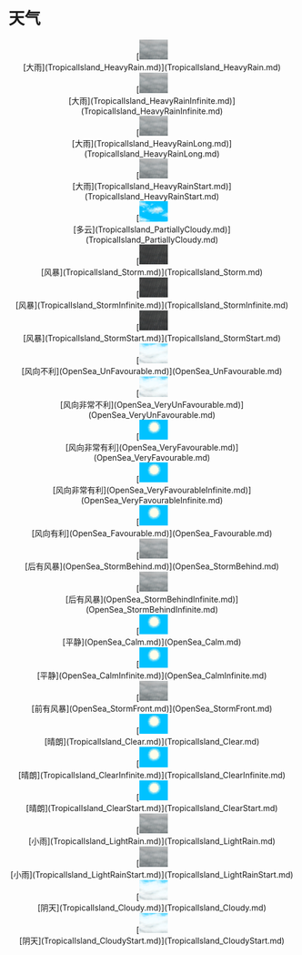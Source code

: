 # 天气  
<div style="display:inline-block"><div class="gamedatalist" style="text-align:center;min-width:150px;min-height:0px;"><div style="text-align:center;">[<div style="width:50px;display:inline-block;text-align:center"><img decoding="async" src="Sprite/WeatherHeavyRain_0.png" href="a.md" style="max-width:50px;max-height:50px;"></div><br>[大雨](TropicalIsland_HeavyRain.md)](TropicalIsland_HeavyRain.md)</div></div><div class="gamedatalist" style="text-align:center;min-width:150px;min-height:0px;"><div style="text-align:center;">[<div style="width:50px;display:inline-block;text-align:center"><img decoding="async" src="Sprite/WeatherHeavyRain_0.png" href="a.md" style="max-width:50px;max-height:50px;"></div><br>[大雨](TropicalIsland_HeavyRainInfinite.md)](TropicalIsland_HeavyRainInfinite.md)</div></div><div class="gamedatalist" style="text-align:center;min-width:150px;min-height:0px;"><div style="text-align:center;">[<div style="width:50px;display:inline-block;text-align:center"><img decoding="async" src="Sprite/WeatherHeavyRain_0.png" href="a.md" style="max-width:50px;max-height:50px;"></div><br>[大雨](TropicalIsland_HeavyRainLong.md)](TropicalIsland_HeavyRainLong.md)</div></div><div class="gamedatalist" style="text-align:center;min-width:150px;min-height:0px;"><div style="text-align:center;">[<div style="width:50px;display:inline-block;text-align:center"><img decoding="async" src="Sprite/WeatherHeavyRain_0.png" href="a.md" style="max-width:50px;max-height:50px;"></div><br>[大雨](TropicalIsland_HeavyRainStart.md)](TropicalIsland_HeavyRainStart.md)</div></div><div class="gamedatalist" style="text-align:center;min-width:150px;min-height:0px;"><div style="text-align:center;">[<div style="width:50px;display:inline-block;text-align:center"><img decoding="async" src="Sprite/WeatherPartiallyCloudy_0.png" href="a.md" style="max-width:50px;max-height:50px;"></div><br>[多云](TropicalIsland_PartiallyCloudy.md)](TropicalIsland_PartiallyCloudy.md)</div></div><div class="gamedatalist" style="text-align:center;min-width:150px;min-height:0px;"><div style="text-align:center;">[<div style="width:50px;display:inline-block;text-align:center"><img decoding="async" src="Sprite/WeatherStorm_0.png" href="a.md" style="max-width:50px;max-height:50px;"></div><br>[风暴](TropicalIsland_Storm.md)](TropicalIsland_Storm.md)</div></div><div class="gamedatalist" style="text-align:center;min-width:150px;min-height:0px;"><div style="text-align:center;">[<div style="width:50px;display:inline-block;text-align:center"><img decoding="async" src="Sprite/WeatherStorm_0.png" href="a.md" style="max-width:50px;max-height:50px;"></div><br>[风暴](TropicalIsland_StormInfinite.md)](TropicalIsland_StormInfinite.md)</div></div><div class="gamedatalist" style="text-align:center;min-width:150px;min-height:0px;"><div style="text-align:center;">[<div style="width:50px;display:inline-block;text-align:center"><img decoding="async" src="Sprite/WeatherStorm_0.png" href="a.md" style="max-width:50px;max-height:50px;"></div><br>[风暴](TropicalIsland_StormStart.md)](TropicalIsland_StormStart.md)</div></div><div class="gamedatalist" style="text-align:center;min-width:150px;min-height:0px;"><div style="text-align:center;">[<div style="width:50px;display:inline-block;text-align:center"><img decoding="async" src="Sprite/WeatherCloudy_0.png" href="a.md" style="max-width:50px;max-height:50px;"></div><br>[风向不利](OpenSea_UnFavourable.md)](OpenSea_UnFavourable.md)</div></div><div class="gamedatalist" style="text-align:center;min-width:150px;min-height:0px;"><div style="text-align:center;">[<div style="width:50px;display:inline-block;text-align:center"><img decoding="async" src="Sprite/WeatherCloudy_0.png" href="a.md" style="max-width:50px;max-height:50px;"></div><br>[风向非常不利](OpenSea_VeryUnFavourable.md)](OpenSea_VeryUnFavourable.md)</div></div><div class="gamedatalist" style="text-align:center;min-width:150px;min-height:0px;"><div style="text-align:center;">[<div style="width:50px;display:inline-block;text-align:center"><img decoding="async" src="Sprite/WeatherClear_0.png" href="a.md" style="max-width:50px;max-height:50px;"></div><br>[风向非常有利](OpenSea_VeryFavourable.md)](OpenSea_VeryFavourable.md)</div></div><div class="gamedatalist" style="text-align:center;min-width:150px;min-height:0px;"><div style="text-align:center;">[<div style="width:50px;display:inline-block;text-align:center"><img decoding="async" src="Sprite/WeatherClear_0.png" href="a.md" style="max-width:50px;max-height:50px;"></div><br>[风向非常有利](OpenSea_VeryFavourableInfinite.md)](OpenSea_VeryFavourableInfinite.md)</div></div><div class="gamedatalist" style="text-align:center;min-width:150px;min-height:0px;"><div style="text-align:center;">[<div style="width:50px;display:inline-block;text-align:center"><img decoding="async" src="Sprite/WeatherClear_0.png" href="a.md" style="max-width:50px;max-height:50px;"></div><br>[风向有利](OpenSea_Favourable.md)](OpenSea_Favourable.md)</div></div><div class="gamedatalist" style="text-align:center;min-width:150px;min-height:0px;"><div style="text-align:center;">[<div style="width:50px;display:inline-block;text-align:center"><img decoding="async" src="Sprite/WeatherHeavyRain_0.png" href="a.md" style="max-width:50px;max-height:50px;"></div><br>[后有风暴](OpenSea_StormBehind.md)](OpenSea_StormBehind.md)</div></div><div class="gamedatalist" style="text-align:center;min-width:150px;min-height:0px;"><div style="text-align:center;">[<div style="width:50px;display:inline-block;text-align:center"><img decoding="async" src="Sprite/WeatherHeavyRain_0.png" href="a.md" style="max-width:50px;max-height:50px;"></div><br>[后有风暴](OpenSea_StormBehindInfinite.md)](OpenSea_StormBehindInfinite.md)</div></div><div class="gamedatalist" style="text-align:center;min-width:150px;min-height:0px;"><div style="text-align:center;">[<div style="width:50px;display:inline-block;text-align:center"><img decoding="async" src="Sprite/WeatherClear_0.png" href="a.md" style="max-width:50px;max-height:50px;"></div><br>[平静](OpenSea_Calm.md)](OpenSea_Calm.md)</div></div><div class="gamedatalist" style="text-align:center;min-width:150px;min-height:0px;"><div style="text-align:center;">[<div style="width:50px;display:inline-block;text-align:center"><img decoding="async" src="Sprite/WeatherClear_0.png" href="a.md" style="max-width:50px;max-height:50px;"></div><br>[平静](OpenSea_CalmInfinite.md)](OpenSea_CalmInfinite.md)</div></div><div class="gamedatalist" style="text-align:center;min-width:150px;min-height:0px;"><div style="text-align:center;">[<div style="width:50px;display:inline-block;text-align:center"><img decoding="async" src="Sprite/WeatherHeavyRain_0.png" href="a.md" style="max-width:50px;max-height:50px;"></div><br>[前有风暴](OpenSea_StormFront.md)](OpenSea_StormFront.md)</div></div><div class="gamedatalist" style="text-align:center;min-width:150px;min-height:0px;"><div style="text-align:center;">[<div style="width:50px;display:inline-block;text-align:center"><img decoding="async" src="Sprite/WeatherClear_0.png" href="a.md" style="max-width:50px;max-height:50px;"></div><br>[晴朗](TropicalIsland_Clear.md)](TropicalIsland_Clear.md)</div></div><div class="gamedatalist" style="text-align:center;min-width:150px;min-height:0px;"><div style="text-align:center;">[<div style="width:50px;display:inline-block;text-align:center"><img decoding="async" src="Sprite/WeatherClear_0.png" href="a.md" style="max-width:50px;max-height:50px;"></div><br>[晴朗](TropicalIsland_ClearInfinite.md)](TropicalIsland_ClearInfinite.md)</div></div><div class="gamedatalist" style="text-align:center;min-width:150px;min-height:0px;"><div style="text-align:center;">[<div style="width:50px;display:inline-block;text-align:center"><img decoding="async" src="Sprite/WeatherClear_0.png" href="a.md" style="max-width:50px;max-height:50px;"></div><br>[晴朗](TropicalIsland_ClearStart.md)](TropicalIsland_ClearStart.md)</div></div><div class="gamedatalist" style="text-align:center;min-width:150px;min-height:0px;"><div style="text-align:center;">[<div style="width:50px;display:inline-block;text-align:center"><img decoding="async" src="Sprite/WeatherHeavyRain_0.png" href="a.md" style="max-width:50px;max-height:50px;"></div><br>[小雨](TropicalIsland_LightRain.md)](TropicalIsland_LightRain.md)</div></div><div class="gamedatalist" style="text-align:center;min-width:150px;min-height:0px;"><div style="text-align:center;">[<div style="width:50px;display:inline-block;text-align:center"><img decoding="async" src="Sprite/WeatherHeavyRain_0.png" href="a.md" style="max-width:50px;max-height:50px;"></div><br>[小雨](TropicalIsland_LightRainStart.md)](TropicalIsland_LightRainStart.md)</div></div><div class="gamedatalist" style="text-align:center;min-width:150px;min-height:0px;"><div style="text-align:center;">[<div style="width:50px;display:inline-block;text-align:center"><img decoding="async" src="Sprite/WeatherCloudy_0.png" href="a.md" style="max-width:50px;max-height:50px;"></div><br>[阴天](TropicalIsland_Cloudy.md)](TropicalIsland_Cloudy.md)</div></div><div class="gamedatalist" style="text-align:center;min-width:150px;min-height:0px;"><div style="text-align:center;">[<div style="width:50px;display:inline-block;text-align:center"><img decoding="async" src="Sprite/WeatherCloudy_0.png" href="a.md" style="max-width:50px;max-height:50px;"></div><br>[阴天](TropicalIsland_CloudyStart.md)](TropicalIsland_CloudyStart.md)</div></div></div>  
  


<script>document.title="天气 - 卡牌生存百科 Card Survival Wiki";</script>